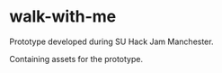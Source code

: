 # walk-with-me

Prototype developed during SU Hack Jam Manchester.

Containing assets for the prototype.

